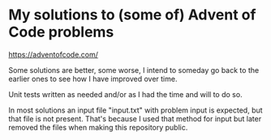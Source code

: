 # My solutions to (some of) Advent of Code problems

https://adventofcode.com/

Some solutions are better, some worse, I intend to someday go back to the earlier ones to see how I have improved over time.

Unit tests written as needed and/or as I had the time and will to do so.

In most solutions an input file "input.txt" with problem input is expected, but that file is not present. That's because I used that method for input but later removed the files when making this repository public.
